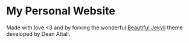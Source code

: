 # My Personal Website

Made with love <3 and by forking the wonderful [Beautiful Jekyll](https://github.com/daattali/beautiful-jekyl) theme developed by Dean Attali.
